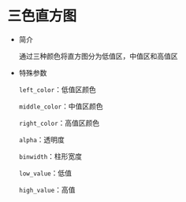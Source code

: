 # 三色直方图

- 简介

  通过三种颜色将直方图分为低值区，中值区和高值区

- 特殊参数

  `left_color`：低值区颜色

  `middle_color`：中值区颜色
  
  `right_color`：高值区颜色
  
  `alpha`：透明度
  
  `binwidth`：柱形宽度
  
  `low_value`：低值
  
  `high_value`：高值
